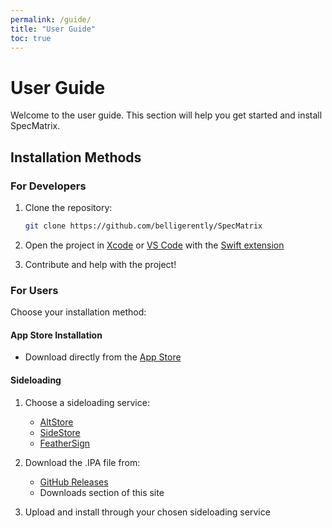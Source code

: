 ```yaml
---
permalink: /guide/
title: "User Guide"
toc: true
---
```


# User Guide

Welcome to the user guide. This section will help you get started and install SpecMatrix.

## Installation Methods

### For Developers

1. Clone the repository:
   ```bash
   git clone https://github.com/belligerently/SpecMatrix
   ```

2. Open the project in [Xcode](https://developer.apple.com/xcode/) or [VS Code](https://code.visualstudio.com/) with the [Swift extension](https://marketplace.visualstudio.com/items?itemName=sswg.swift-lang)

3. Contribute and help with the project!

### For Users

Choose your installation method:

#### App Store Installation
- Download directly from the [App Store](https://apps.apple.com/us/app/specmatrix/id6740110428)

#### Sideloading
1. Choose a sideloading service:
   - [AltStore](https://altstore.io/)
   - [SideStore](https://sidestore.io/)
   - [FeatherSign](https://github.com/khcrysalis/Feather)

2. Download the .IPA file from:
   - [GitHub Releases](https://github.com/Belligerently/SpecMatrix/releases)
   - Downloads section of this site

3. Upload and install through your chosen sideloading service
